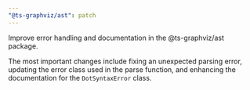 ```yaml
---
"@ts-graphviz/ast": patch
---
```


Improve error handling and documentation in the @ts-graphviz/ast package.

The most important changes include fixing an unexpected parsing error, updating the error class used in the parse function, and enhancing the documentation for the `DotSyntaxError` class.
